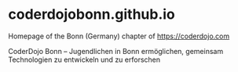 # coderdojobonn.github.io
Homepage of the Bonn (Germany) chapter of https://coderdojo.com

CoderDojo Bonn – Jugendlichen in Bonn ermöglichen, gemeinsam Technologien zu entwickeln und zu erforschen
